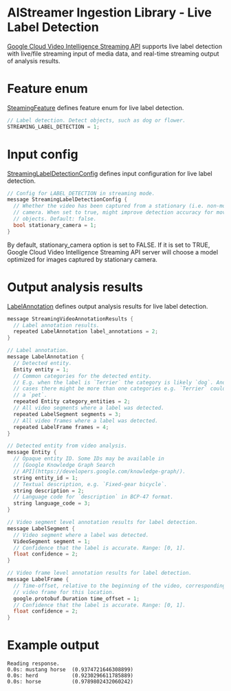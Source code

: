 AIStreamer Ingestion Library - Live Label Detection
===================================

[Google Cloud Video Intelligence Streaming API](https://cloud.google.com/video-intelligence/alpha/docs/streaming) supports
live label detection with live/file streaming input of media data, and real-time streaming output of analysis results.

# Feature enum

[SteamingFeature](../proto/video_intelligence_streaming.proto) defines feature enum for live label detection.

```c++
// Label detection. Detect objects, such as dog or flower.
STREAMING_LABEL_DETECTION = 1;
```

# Input config

[StreamingLabelDetectionConfig](../proto/video_intelligence_streaming.proto) defines input configuration for live label detection.

```c++
// Config for LABEL_DETECTION in streaming mode.
message StreamingLabelDetectionConfig {
  // Whether the video has been captured from a stationary (i.e. non-moving)
  // camera. When set to true, might improve detection accuracy for moving
  // objects. Default: false.
  bool stationary_camera = 1;
}
```

By default, stationary_camera option is set to FALSE. If it is set to TRUE, Google Cloud Video Intelligence Streaming API server
will choose a model optimized for images captured by stationary camera.

# Output analysis results

[LabelAnnotation](../proto/video_intelligence_streaming.proto) defines output analysis results for live label detection.

```c++
message StreamingVideoAnnotationResults {
  // Label annotation results.
  repeated LabelAnnotation label_annotations = 2;
}

// Label annotation.
message LabelAnnotation {
  // Detected entity.
  Entity entity = 1;
  // Common categories for the detected entity.
  // E.g. when the label is `Terrier` the category is likely `dog`. And in some
  // cases there might be more than one categories e.g. `Terrier` could also be
  // a `pet`.
  repeated Entity category_entities = 2;
  // All video segments where a label was detected.
  repeated LabelSegment segments = 3;
  // All video frames where a label was detected.
  repeated LabelFrame frames = 4;
}

// Detected entity from video analysis.
message Entity {
  // Opaque entity ID. Some IDs may be available in
  // [Google Knowledge Graph Search
  // API](https://developers.google.com/knowledge-graph/).
  string entity_id = 1;
  // Textual description, e.g. `Fixed-gear bicycle`.
  string description = 2;
  // Language code for `description` in BCP-47 format.
  string language_code = 3;
}

// Video segment level annotation results for label detection.
message LabelSegment {
  // Video segment where a label was detected.
  VideoSegment segment = 1;
  // Confidence that the label is accurate. Range: [0, 1].
  float confidence = 2;
}

// Video frame level annotation results for label detection.
message LabelFrame {
  // Time-offset, relative to the beginning of the video, corresponding to the
  // video frame for this location.
  google.protobuf.Duration time_offset = 1;
  // Confidence that the label is accurate. Range: [0, 1].
  float confidence = 2;
}
```

# Example output

```
Reading response.
0.0s: mustang horse  (0.9374721646308899)
0.0s: herd           (0.9230296611785889)
0.0s: horse          (0.9789802432060242)
```
